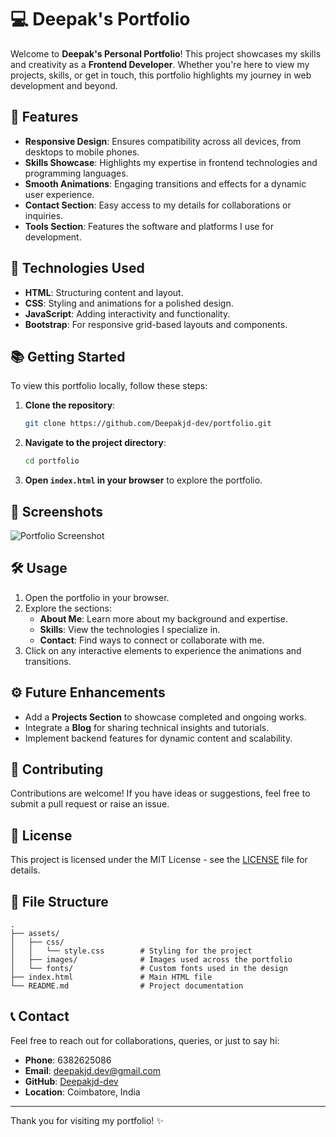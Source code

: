 # 💻 Deepak's Portfolio

Welcome to **Deepak's Personal Portfolio**! This project showcases my skills and creativity as a **Frontend Developer**. Whether you're here to view my projects, skills, or get in touch, this portfolio highlights my journey in web development and beyond.

## 🌟 Features

- **Responsive Design**: Ensures compatibility across all devices, from desktops to mobile phones.
- **Skills Showcase**: Highlights my expertise in frontend technologies and programming languages.
- **Smooth Animations**: Engaging transitions and effects for a dynamic user experience.
- **Contact Section**: Easy access to my details for collaborations or inquiries.
- **Tools Section**: Features the software and platforms I use for development.

## 🚀 Technologies Used

- **HTML**: Structuring content and layout.
- **CSS**: Styling and animations for a polished design.
- **JavaScript**: Adding interactivity and functionality.
- **Bootstrap**: For responsive grid-based layouts and components.

## 📚 Getting Started

To view this portfolio locally, follow these steps:

1. **Clone the repository**:
   ```bash
   git clone https://github.com/Deepakjd-dev/portfolio.git
   ```
2. **Navigate to the project directory**:
   ```bash
   cd portfolio
   ```
3. **Open `index.html` in your browser** to explore the portfolio.

## 📸 Screenshots

![Portfolio Screenshot](assets/images/portfolio-screenshot.png)

## 🛠️ Usage

1. Open the portfolio in your browser.
2. Explore the sections:
   - **About Me**: Learn more about my background and expertise.
   - **Skills**: View the technologies I specialize in.
   - **Contact**: Find ways to connect or collaborate with me.
3. Click on any interactive elements to experience the animations and transitions.

## ⚙️ Future Enhancements

- Add a **Projects Section** to showcase completed and ongoing works.
- Integrate a **Blog** for sharing technical insights and tutorials.
- Implement backend features for dynamic content and scalability.

## 🤝 Contributing

Contributions are welcome! If you have ideas or suggestions, feel free to submit a pull request or raise an issue.

## 📄 License

This project is licensed under the MIT License - see the [LICENSE](LICENSE) file for details.
## 📁 File Structure

```plaintext
.
├── assets/
│   ├── css/
│   │   └── style.css        # Styling for the project
│   ├── images/              # Images used across the portfolio
│   └── fonts/               # Custom fonts used in the design
├── index.html               # Main HTML file
└── README.md                # Project documentation
```
## 📞 Contact

Feel free to reach out for collaborations, queries, or just to say hi:

- **Phone**: 6382625086
- **Email**: [deepakjd.dev@gmail.com](mailto:deepakjd.dev@gmail.com)
- **GitHub**: [Deepakjd-dev](https://github.com/Deepakjd-dev)
- **Location**: Coimbatore, India

---

Thank you for visiting my portfolio! ✨
